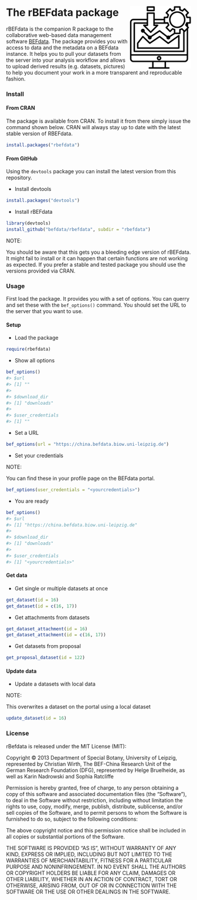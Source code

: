 
# The rBEFdata package <img src="assets/images/rbefdata_logo_small.png" align="right" />

rBEFdata is the companion R package to the collaborative web-based data
management software [BEFdata](https://github.com/cpfaff/befdata). The
package provides you with access to data and the metadata on a BEFdata
instance. It helps you to pull your datasets from the server into your
analysis workflow and allows to upload derived results (e.g. datasets,
pictures) to help you document your work in a more transparent and
reproducable fashion.

### Install

#### From CRAN

The package is available from CRAN. To install it from there simply
issue the command shown below. CRAN will always stay up to date with the
latest stable version of RBEFdata.

``` r
install.packages("rbefdata")
```

#### From GitHub

Using the `devtools` package you can install the latest version from
this repository.

  - Install devtools

<!-- end list -->

``` r
install.packages("devtools")
```

  - Install rBEFdata

<!-- end list -->

``` r
library(devtools)
install_github("befdata/rbefdata", subdir = "rbefdata")
```

NOTE:

You should be aware that this gets you a bleeding edge version of
rBEFdata. It might fail to install or it can happen that certain
functions are not working as expected. If you prefer a stable and tested
package you should use the versions provided via CRAN.

### Usage

First load the package. It provides you with a set of options. You can
querry and set these with the `bef_options()` command. You should set
the URL to the server that you want to use.

#### Setup

  - Load the package

<!-- end list -->

``` r
require(rbefdata)
```

  - Show all options

<!-- end list -->

``` r
bef_options()
#> $url
#> [1] ""
#> 
#> $download_dir
#> [1] "downloads"
#> 
#> $user_credentials
#> [1] ""
```

  - Set a URL

<!-- end list -->

``` r
bef_options(url = "https://china.befdata.biow.uni-leipzig.de")
```

  - Set your credentials

NOTE:

You can find these in your profile page on the BEFdata portal.

``` r
bef_options(user_credentials = "<yourcredentials>")
```

  - You are ready

<!-- end list -->

``` r
bef_options()
#> $url
#> [1] "https://china.befdata.biow.uni-leipzig.de"
#> 
#> $download_dir
#> [1] "downloads"
#> 
#> $user_credentials
#> [1] "<yourcredentials>"
```

#### Get data

  - Get single or multiple datasets at once

<!-- end list -->

``` r
get_dataset(id = 16)
get_dataset(id = c(16, 17))
```

  - Get attachments from datasets

<!-- end list -->

``` r
get_dataset_attachment(id = 16)
get_dataset_attachment(id = c(16, 17))
```

  - Get datasets from proposal

<!-- end list -->

``` r
get_proposal_dataset(id = 122)
```

#### Update data

  - Update a datasets with local data

NOTE:

This overwrites a dataset on the portal using a local dataset

``` r
update_dataset(id = 16)
```

### License

rBefdata is released under the MIT License (MIT):

Copyright © 2013 Department of Special Botany, University of Leipzig,
represented by Christian Wirth, The BEF-China Research Unit of the
German Research Foundation (DFG), represented by Helge Bruelheide, as
well as Karin Nadrowski and Sophia Ratcliffe

Permission is hereby granted, free of charge, to any person obtaining a
copy of this software and associated documentation files (the
“Software”), to deal in the Software without restriction, including
without limitation the rights to use, copy, modify, merge, publish,
distribute, sublicense, and/or sell copies of the Software, and to
permit persons to whom the Software is furnished to do so, subject to
the following conditions:

The above copyright notice and this permission notice shall be included
in all copies or substantial portions of the Software.

THE SOFTWARE IS PROVIDED “AS IS”, WITHOUT WARRANTY OF ANY KIND, EXPRESS
OR IMPLIED, INCLUDING BUT NOT LIMITED TO THE WARRANTIES OF
MERCHANTABILITY, FITNESS FOR A PARTICULAR PURPOSE AND NONINFRINGEMENT.
IN NO EVENT SHALL THE AUTHORS OR COPYRIGHT HOLDERS BE LIABLE FOR ANY
CLAIM, DAMAGES OR OTHER LIABILITY, WHETHER IN AN ACTION OF CONTRACT,
TORT OR OTHERWISE, ARISING FROM, OUT OF OR IN CONNECTION WITH THE
SOFTWARE OR THE USE OR OTHER DEALINGS IN THE SOFTWARE.
